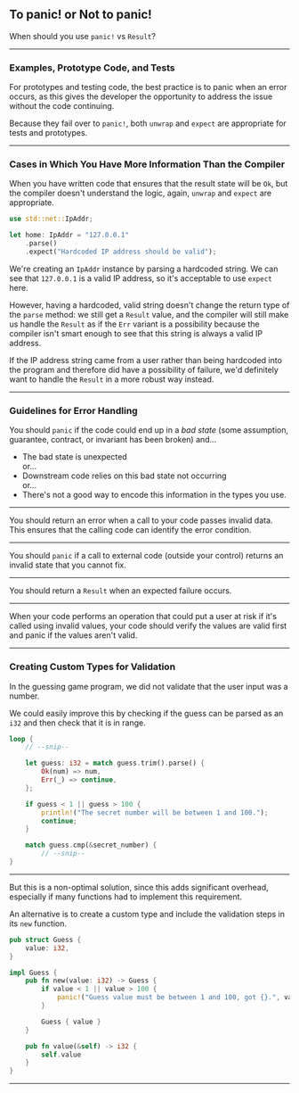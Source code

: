 ## To panic! or Not to panic! ##

When should you use ```panic!``` vs ```Result```?

---

### Examples, Prototype Code, and Tests ###

For prototypes and testing code, the best practice is to panic
when an error occurs, as this gives the developer the 
opportunity to address the issue without the code continuing.

Because they fail over to ```panic!```, both ```unwrap``` and
```expect``` are appropriate for tests and prototypes.

---

### Cases in Which You Have More Information Than the Compiler ###

When you have written code that ensures that the result state 
will be ```Ok```, but the compiler doesn't understand the 
logic, again, ```unwrap``` and ```expect``` are appropriate.

```rust
use std::net::IpAddr;

let home: IpAddr = "127.0.0.1"
    .parse()
    .expect("Hardcoded IP address should be valid");
```

We're creating an ```IpAddr``` instance by parsing a 
hardcoded string. We can see that ```127.0.0.1``` is a valid 
IP address, so it's acceptable to use ```expect``` here.

However, having a hardcoded, valid string doesn't change the 
return type of the ```parse``` method: we still get a 
```Result``` value, and the compiler will still make us 
handle the ```Result``` as if the ``Err`` variant is a 
possibility because the compiler isn't smart enough to see 
that this string is always a valid IP address.

If the IP address string came from a user rather than being 
hardcoded into the program and therefore did have a 
possibility of failure, we'd definitely want to handle the 
```Result``` in a more robust way instead.

---

### Guidelines for Error Handling ###

You should ```panic``` if the code could end up in a *bad
state* (some assumption, guarantee, contract, or invariant 
has been broken) and...

* The bad state is unexpected<br>or...
* Downstream code relies on this bad state not occurring<br>
  or...
* There's not a good way to encode this information in the types you use.

---

You should return an error when a call to your code passes 
invalid data. This ensures that the calling code can identify 
the error condition.

---

You should ```panic``` if a call to external code (outside 
your control) returns an invalid state that you cannot fix.

---

You should return a ```Result``` when an expected failure 
occurs.

---

When your code performs an operation that could put a user at 
risk if it's called using invalid values, your code should 
verify the values are valid first and panic if the values 
aren't valid.

---

### Creating Custom Types for Validation ###

In the guessing game program, we did not validate that the
user input was a number.

We could easily improve this by checking if the guess can
be parsed as an ```i32``` and then check that it is in range.

```rust
loop {
    // --snip--

    let guess: i32 = match guess.trim().parse() {
        Ok(num) => num,
        Err(_) => continue,
    };

    if guess < 1 || guess > 100 {
        println!("The secret number will be between 1 and 100.");
        continue;
    }

    match guess.cmp(&secret_number) {
        // --snip--
}
```

---

But this is a non-optimal solution, since this adds
significant overhead, especially if many functions had to implement this requirement.

An alternative is to create a custom type and include the 
validation steps in its ```new``` function.

```rust
pub struct Guess {
    value: i32,
}

impl Guess {
    pub fn new(value: i32) -> Guess {
        if value < 1 || value > 100 {
            panic!("Guess value must be between 1 and 100, got {}.", value);
        }

        Guess { value }
    }

    pub fn value(&self) -> i32 {
        self.value
    }
}
```

---
